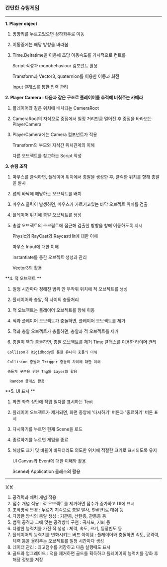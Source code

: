 ### 간단한 슈팅게임
-----

**1. Player object**
   
1. 방향키를 누르고있으면 상하좌우로 이동
   
2. 이동중에는 해당 방향을 바라봄
   
3. Time.Deltatime을 이용해 초당 이동속도를 가시적으로 컨트롤
   
     Script 작성과 monobehaviour 컴포넌트 활용
   
     Transform과 Vector3, quaternion를 이용한 이동과 회전
   
     Input 클래스를 통한 입력 관리
   

**2. Player Camera : 다음과 같은 구조로 플레이어를 추적해 비춰주는 카메라**

   1. 플레이어와 같은 위치에 배치되는 CameraRoot
   
   2. CameraRoot의 자식으로 중점에서 일정 거리만큼 멀어진 후 중점을 바라보는 PlayerCamera
   
   3. PlayerCamera에는 Camera 컴포넌트가 적용
   
       Transform의 부모와 자식간 위치관계의 이해
   
       다른 오브젝트를 참고하는 Script 작성

   
**3. 슈팅 조작**

   1. 마우스를 클릭하면, 플레이어 위치에서 총알을 생성한 후, 클릭한 위치를 향해 총알을 발사
   
   2. 맵의 바닥에 해당하는 오브젝트를 배치
   
   3. 마우스 클릭이 발생하면, 마우스가 가르키고있는 바닥 오브젝트 위치를 검출
   
   4. 플레이어 위치에 총알 오브젝트를 생성
   
   5. 총알 오브젝트의 스크립트에 접근해 검출한 방향을 향해 이동하도록 지시
   
       Physic의 RayCast와 RaycastHit에 대한 이해
   
       마우스 Input에 대한 이해
   
       instantiate를 통한 오브젝트 생성과 관리
   
       Vector3의 활용

   
**4. 적 오브젝트 **

   1. 일정 시간마다 정해진 범위 안 무작위 위치에 적 오브젝트를 생성
    
   2. 플레이어와 총알, 적 사이의 충돌처리
   
   3. 적 오브젝트는 플레이어 오브젝트를 향해 이동
   
   4. 적과 플레이어 오브젝트가 충돌하면, 플레이어 오브젝트를 제거
   
   5. 적과 총알 오브젝트가 충돌하면, 총알과 적 오브젝트를 제거
   
   6. 총알이 벽과 충돌하면, 총알 오브젝트를 제거
     Time 클래스를 이용한 타이머 관리

     Collison과 Rigidbody를 통한 유니티 충돌의 이해
	 
     Collision 충돌과 Trigger 충돌의 차이에 대한 이해
	 
     충돌체 구분을 위한 Tag와 Layer의 활용
	 
	  Random 클래스 활용
	 

**5. UI 표시 **

   1. 화면 좌측 상단에 작업 일자를 표시하는 Text
    
   2. 플레이어 오브젝트가 제거되면, 화면 중앙에 '다시하기' 버튼과 '종료하기' 버튼 표시	
   
   3. 다시하기를 누르면 현재 Scene을 로드	
   
   4. 종료하기를 누르면 게임을 종료	
   
   5. 해상도 크기 및 비율이 바뀌더라도 의도한 위치에 적절한 크기로 표시되도록 유지
   
       UI Canvas와 Event에 대한 이해와 활용
      
       Scene과 Application 클래스의 활용
      
---

응용
1. 공격력과 체력 개념 적용		
2. 점수 개념 적용 : 적 오브젝트를 제거하면 점수가 증가하고 UI에 표시		
3. 조작방식 변경 : 누르기 지속으로 총알 발사, Shift키로 대쉬 등		
4. 다양한 방식의 총알 생성 : 기관총, 산탄총, 관통총 등		
5. 범위 공격과 그에 맞는 공격방식 구현 : 곡사포, 지뢰 등		
6. 다양한 능력치를 가진 적 생성 : 체력, 속도, 크기, 등장빈도 등		
7. 플레이어의 능력치를 변화시키는 버프 아이템 : 플레이어와 충돌하면 속도, 공격력, 체력 등을 올려주는 오브젝트를 일정 시간마다 생성		
8. 데이터 관리 : 최고점수를 저장하고 다음 실행때도 표시
9. 골드와 업그레이드 : 적을 제거하면 골드를 획득하고 플레이어의 능력치를 강화 후 해당 정보를 저장		
